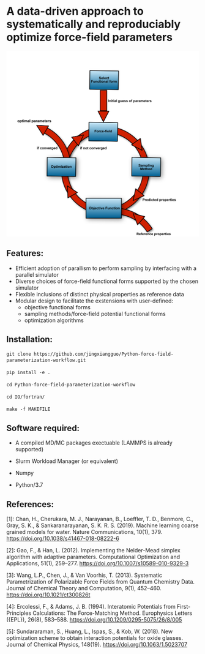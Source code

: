# A data-driven approach to systematically and reproduciably optimize force-field parameters 

<img src="workflow.png" width="1000">

## Features: 
* Efficient adoption of parallism to perform sampling by interfacing with a parallel simulator 
* Diverse choices of force-field functional forms supported by the chosen simulator 
* Flexible inclusions of distinct physical properties as reference data  
* Modular design to facilitate the exstensions with user-defined:  
    - objective functional forms 
    - sampling methods/force-field potential functional forms
    - optimization algorithms  

## Installation: 

```
git clone https://github.com/jingxiangguo/Python-force-field-parameterization-workflow.git 

pip install -e .  

cd Python-force-field-parameterization-workflow 

cd IO/fortran/

make -f MAKEFILE

``` 


## Software required:

* A compiled MD/MC packages exectuable (LAMMPS is already supported) 

* Slurm Workload Manager (or equivalent) 

* Numpy  

* Python/3.7  

## References: 

[1]: Chan, H., Cherukara, M. J., Narayanan, B., Loeffler, T. D., Benmore, C., Gray, S. K., & Sankaranarayanan, S. K. R. S. (2019). Machine learning coarse grained models for water. Nature Communications, 10(1), 379. https://doi.org/10.1038/s41467-018-08222-6 

[2]: Gao, F., & Han, L. (2012). Implementing the Nelder-Mead simplex algorithm with adaptive parameters. Computational Optimization and Applications, 51(1), 259–277. https://doi.org/10.1007/s10589-010-9329-3   

[3]: Wang, L.P., Chen, J., & Van Voorhis, T. (2013). Systematic Parametrization of Polarizable Force Fields from Quantum Chemistry Data. Journal of Chemical Theory and Computation, 9(1), 452–460. https://doi.org/10.1021/ct300826t  

[4]: Ercolessi, F., & Adams, J. B. (1994). Interatomic Potentials from First-Principles Calculations: The Force-Matching Method. Europhysics Letters ({EPL}), 26(8), 583–588. https://doi.org/10.1209/0295-5075/26/8/005  

[5]: Sundararaman, S., Huang, L., Ispas, S., & Kob, W. (2018). New optimization scheme to obtain interaction potentials for oxide glasses. Journal of Chemical Physics, 148(19). https://doi.org/10.1063/1.5023707 

